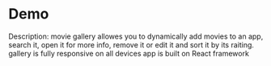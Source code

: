# Demo

Description: movie gallery allowes you to dynamically add movies to an app,
search it,
open it for more info,
remove it or edit it and sort it by its raiting.
gallery is fully responsive on all devices 
app is built on React framework 
